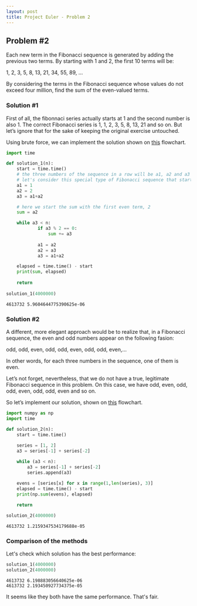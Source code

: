 ```yaml
---
layout: post
title: Project Euler - Problem 2
---
```


## Problem #2

Each new term in the Fibonacci sequence is generated by adding the previous two terms. By starting with 1 and 2, the first 10 terms will be:

1, 2, 3, 5, 8, 13, 21, 34, 55, 89, ...

By considering the terms in the Fibonacci sequence whose values do not exceed four million, find the sum of the even-valued terms.

### Solution #1

First of all, the fibonnaci series actually starts at 1 and the second number is also 1. The correct Fibonacci series is 1, 1, 2, 3, 5, 8, 13, 21 and so on. But let’s ignore that for the sake of keeping the original exercise untouched.

Using brute force, we can implement the solution shown on [this](www.google.com) flowchart.


```python
import time

def solution_1(n):
    start = time.time()
    # the three numbers of the sequence in a row will be a1, a2 and a3
    # let's consider this special type of Fibonacci sequence that starts with 1,2,3,...
    a1 = 1
    a2 = 2
    a3 = a1+a2

    # here we start the sum with the first even term, 2
    sum = a2

    while a3 < n:
            if a3 % 2 == 0:
                sum += a3
                
            a1 = a2
            a2 = a3
            a3 = a1+a2

    elapsed = time.time() - start
    print(sum, elapsed)
    
    return
    
solution_1(4000000)
```

    4613732 5.9604644775390625e-06


### Solution #2

A different, more elegant approach would be to realize that, in a Fibonacci sequence, the even and odd numbers appear on the following fasion:

odd, odd, even, odd, odd, even, odd, odd, even,…

In other words, for each three numbers in the sequence, one of them is even.

Let’s not forget, nevertheless, that we do not have a true, legitimate Fibonacci sequence in this problem. On this case, we have odd, even, odd, odd, even, odd, odd, even and so on.

So let’s implement our solution, shown on [this](www.google.com) flowchart.


```python
import numpy as np
import time

def solution_2(n):
    start = time.time()
    
    series = [1, 2]
    a3 = series[-1] + series[-2]

    while (a3 < n):
        a3 = series[-1] + series[-2]
        series.append(a3)

    evens = [series[x] for x in range(1,len(series), 3)]
    elapsed = time.time() - start
    print(np.sum(evens), elapsed)
    
    return

solution_2(4000000)
```

    4613732 1.2159347534179688e-05


### Comparison of the methods

Let's check which solution has the best performance:


```python
solution_1(4000000)
solution_2(4000000)
```

    4613732 6.198883056640625e-06
    4613732 2.193450927734375e-05


It seems like they both have the same performance. That's fair.